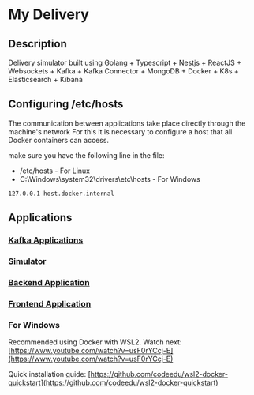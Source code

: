 # My Delivery

## Description

Delivery simulator built using Golang + Typescript + Nestjs + ReactJS + Websockets + Kafka + Kafka Connector + MongoDB + Docker + K8s + Elasticsearch + Kibana

## Configuring /etc/hosts

The communication between applications take place directly through the machine's network
For this it is necessary to configure a host that all Docker containers can access.

make sure you have the following line in the file:

- /etc/hosts - For Linux
- C:\Windows\system32\drivers\etc\hosts - For Windows

```
127.0.0.1 host.docker.internal
```

## Applications

### [Kafka Applications](./kafka/README.md)

### [Simulator](./simulator/README.md)

### [Backend Application](./back-end/README.md)

### [Frontend Application](./front-end/README.md)

### For Windows

Recommended using Docker with WSL2. Watch next: [https://www.youtube.com/watch?v=usF0rYCcj-E](https://www.youtube.com/watch?v=usF0rYCcj-E)

Quick installation guide: [https://github.com/codeedu/wsl2-docker-quickstart](https://github.com/codeedu/wsl2-docker-quickstart)
